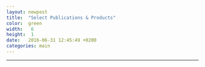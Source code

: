 ```yaml
---
layout: newpost
title:  "Select Publications & Products"
color:  green
width:   6
height:  1
date:   2016-06-31 12:45:49 +0200
categories: main
---
```





* * *
